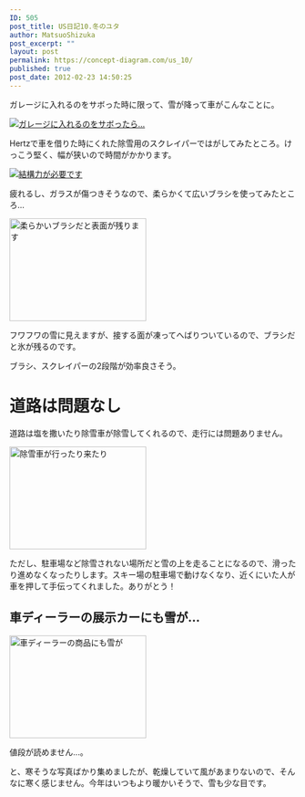 ```yaml
---
ID: 505
post_title: US日記10.冬のユタ
author: MatsuoShizuka
post_excerpt: ""
layout: post
permalink: https://concept-diagram.com/us_10/
published: true
post_date: 2012-02-23 14:50:25
---
```

ガレージに入れるのをサボった時に限って、雪が降って車がこんなことに。

<a href="http://www.flickr.com/photos/27261559@N06/6776357032/"><img src="//res.cloudinary.com/mak00s/image/upload/f_auto,w_auto:200:800/v1510987098/2012-02-19-car-with-snow.jpg" alt="ガレージに入れるのをサボったら..." /></a>

Hertzで車を借りた時にくれた除雪用のスクレイパーではがしてみたところ。けっこう堅く、幅が狭いので時間がかかります。

<a sizes="100vw" href="http://www.flickr.com/photos/27261559@N06/6922472671/"><img src="//res.cloudinary.com/mak00s/image/upload/f_auto,w_auto:200:800/v1510986864/2012-02-19-car-snow-removal.jpg" alt="結構力が必要です" /></a>

疲れるし、ガラスが傷つきそうなので、柔らかくて広いブラシを使ってみたところ...

<a href="http://www.flickr.com/photos/27261559@N06/6922472927/"><img src="https://farm8.staticflickr.com/7178/6922472927_6f6e0c88be_m.jpg" alt="柔らかいブラシだと表面が残ります" width="240" height="180" /></a>

フワフワの雪に見えますが、接する面が凍ってへばりついているので、ブラシだと氷が残るのです。

ブラシ、スクレイパーの2段階が効率良さそう。

# 道路は問題なし
道路は塩を撒いたり除雪車が除雪してくれるので、走行には問題ありません。

<a href="http://www.flickr.com/photos/27261559@N06/6922489647/"><img src="https://farm8.staticflickr.com/7041/6922489647_b990e9ed8a_m.jpg" alt="除雪車が行ったり来たり" width="240" height="180" /></a>

ただし、駐車場など除雪されない場所だと雪の上を走ることになるので、滑ったり進めなくなったりします。スキー場の駐車場で動けなくなり、近くにいた人が車を押して手伝ってくれました。ありがとう！

## 車ディーラーの展示カーにも雪が...
<a href="http://www.flickr.com/photos/27261559@N06/6776356896/"><img src="https://farm8.staticflickr.com/7197/6776356896_1144a993f2_m.jpg" alt="車ディーラーの商品にも雪が" width="240" height="180" /></a>

値段が読めません...。

と、寒そうな写真ばかり集めましたが、乾燥していて風があまりないので、そんなに寒く感じません。今年はいつもより暖かいそうで、雪も少な目です。
